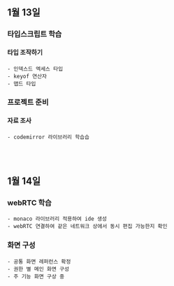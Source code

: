 ## 1월 13일
### 타입스크립트 학습
#### 타입 조작하기
    - 인덱스드 엑세스 타입
    - keyof 연산자
    - 맵드 타입

### 프로젝트 준비
#### 자료 조사
    - codemirror 라이브러리 학습습

<br />
<br />

## 1월 14일
### webRTC 학습
    - monaco 라이브러리 적용하여 ide 생성
    - webRTC 연결하여 같은 네트워크 상에서 동시 편집 가능한지 확인

### 화면 구성
    - 공통 화면 레퍼런스 확정
    - 권한 별 메인 화면 구성
    - 주 기능 화면 구상 중
